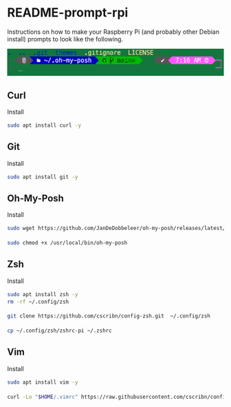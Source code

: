 # README-prompt-rpi

Instructions on how to make your Raspberry Pi (and probably other Debian install) prompts to look like the following.

![prompt](./images/prompt.png)

## Curl

Install

```bash
sudo apt install curl -y
```

## Git

Install

```bash
sudo apt install git -y
```

## Oh-My-Posh

Install

```bash
sudo wget https://github.com/JanDeDobbeleer/oh-my-posh/releases/latest/download/posh-linux-arm -O /usr/local/bin/oh-my-posh

sudo chmod +x /usr/local/bin/oh-my-posh
```

## Zsh

Install

```bash
sudo apt install zsh -y
rm -rf ~/.config/zsh

git clone https://github.com/cscribn/config-zsh.git  ~/.config/zsh

cp ~/.config/zsh/zshrc-pi ~/.zshrc
```

## Vim

Install
```bash
sudo apt install vim -y

curl -Lo "$HOME/.vimrc" https://raw.githubusercontent.com/cscribn/config-misc/main/vim/vimrc
```
